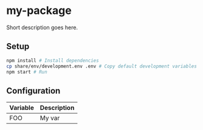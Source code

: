 # my-package

Short description goes here.

## Setup

```sh
npm install # Install dependencies
cp share/env/development.env .env # Copy default development variables
npm start # Run
```

## Configuration

| Variable | Description |
| -------- | ----------- |
| FOO      | My var
